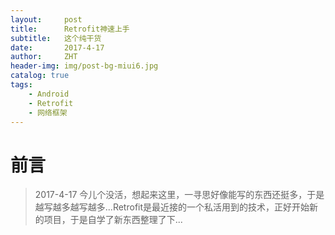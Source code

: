 ```yaml
---
layout:     post
title:      Retrofit神速上手
subtitle:   这个纯干货
date:       2017-4-17
author:     ZHT
header-img: img/post-bg-miui6.jpg
catalog: true
tags:
    - Android
    - Retrofit
	- 网络框架
---
```


# 前言

> 2017-4-17 今儿个没活，想起来这里，一寻思好像能写的东西还挺多，于是越写越多越写越多...Retrofit是最近接的一个私活用到的技术，正好开始新的项目，于是自学了新东西整理了下...
